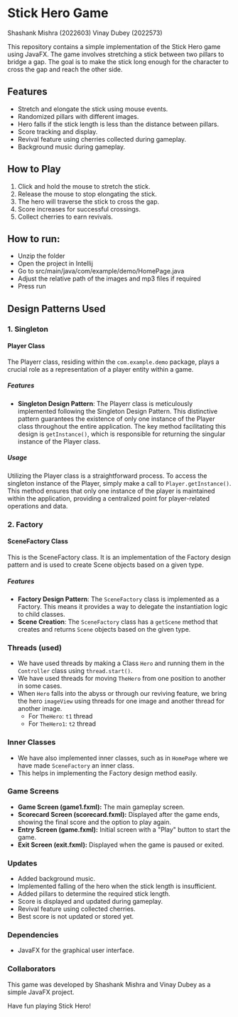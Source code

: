 # Stick Hero Game
Shashank Mishra (2022603)
Vinay Dubey (2022573)

This repository contains a simple implementation of the Stick Hero game using JavaFX. The game involves stretching a stick between two pillars to bridge a gap. The goal is to make the stick long enough for the character to cross the gap and reach the other side.

## Features
- Stretch and elongate the stick using mouse events.
- Randomized pillars with different images.
- Hero falls if the stick length is less than the distance between pillars.
- Score tracking and display.
- Revival feature using cherries collected during gameplay.
- Background music during gameplay.

## How to Play
1. Click and hold the mouse to stretch the stick.
2. Release the mouse to stop elongating the stick.
3. The hero will traverse the stick to cross the gap.
4. Score increases for successful crossings.
5. Collect cherries to earn revivals.

## How to run:
- Unzip the folder
- Open the project in Intellij
- Go to src/main/java/com/example/demo/HomePage.java
- Adjust the relative path of the images and mp3 files if required
- Press run

## Design Patterns Used
### 1. Singleton
#### Player Class
The Playerr class, residing within the `com.example.demo` package, plays a crucial role as a representation of a player entity within a game.

##### Features
- **Singleton Design Pattern**: The Playerr class is meticulously implemented following the Singleton Design Pattern. This distinctive pattern guarantees the existence of only one instance of the Player class throughout the entire application. The key method facilitating this design is `getInstance()`, which is responsible for returning the singular instance of the Player class.

##### Usage
Utilizing the Player class is a straightforward process. To access the singleton instance of the Player, simply make a call to `Player.getInstance()`. This method ensures that only one instance of the player is maintained within the application, providing a centralized point for player-related operations and data.

### 2. Factory
#### SceneFactory Class

This is the SceneFactory class. It is an implementation of the Factory design pattern and is used to create Scene objects based on a given type.

##### Features
- **Factory Design Pattern**: The `SceneFactory` class is implemented as a Factory. This means it provides a way to delegate the instantiation logic to child classes.
- **Scene Creation**: The `SceneFactory` class has a `getScene` method that creates and returns `Scene` objects based on the given type.

### Threads (used)
- We have used threads by making a Class `Hero` and running them in the `Controller` class using `thread.start()`.
- We have used threads for moving `TheHero` from one position to another in some cases.
- When `Hero` falls into the abyss or through our reviving feature, we bring the hero `imageView` using threads for one image and another thread for another image.
  - For `TheHero`: `t1` thread
  - For `TheHero1`: `t2` thread

### Inner Classes
- We have also implemented inner classes, such as in `HomePage` where we have made `SceneFactory` an inner class.
- This helps in implementing the Factory design method easily.

### Game Screens
- **Game Screen (game1.fxml):** The main gameplay screen.
- **Scorecard Screen (scorecard.fxml):** Displayed after the game ends, showing the final score and the option to play again.
- **Entry Screen (game.fxml):** Initial screen with a "Play" button to start the game.
- **Exit Screen (exit.fxml):** Displayed when the game is paused or exited.

### Updates
- Added background music.
- Implemented falling of the hero when the stick length is insufficient.
- Added pillars to determine the required stick length.
- Score is displayed and updated during gameplay.
- Revival feature using collected cherries.
- Best score is not updated or stored yet.

### Dependencies
- JavaFX for the graphical user interface.

### Collaborators
This game was developed by Shashank Mishra and Vinay Dubey as a simple JavaFX project.

Have fun playing Stick Hero!
